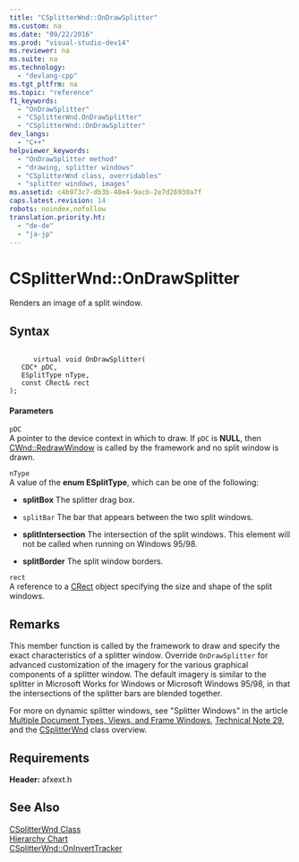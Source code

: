 ```yaml
---
title: "CSplitterWnd::OnDrawSplitter"
ms.custom: na
ms.date: "09/22/2016"
ms.prod: "visual-studio-dev14"
ms.reviewer: na
ms.suite: na
ms.technology: 
  - "devlang-cpp"
ms.tgt_pltfrm: na
ms.topic: "reference"
f1_keywords: 
  - "OnDrawSplitter"
  - "CSplitterWnd.OnDrawSplitter"
  - "CSplitterWnd::OnDrawSplitter"
dev_langs: 
  - "C++"
helpviewer_keywords: 
  - "OnDrawSplitter method"
  - "drawing, splitter windows"
  - "CSplitterWnd class, overridables"
  - "splitter windows, images"
ms.assetid: c4b973c7-db3b-48e4-9acb-2e7d26930a7f
caps.latest.revision: 14
robots: noindex,nofollow
translation.priority.ht: 
  - "de-de"
  - "ja-jp"
---
```

# CSplitterWnd::OnDrawSplitter
Renders an image of a split window.  
  
## Syntax  
  
```  
  
      virtual void OnDrawSplitter(  
   CDC* pDC,  
   ESplitType nType,  
   const CRect& rect   
);  
```  
  
#### Parameters  
 `pDC`  
 A pointer to the device context in which to draw. If `pDC` is **NULL**, then [CWnd::RedrawWindow](../vs140/cwnd--redrawwindow.md) is called by the framework and no split window is drawn.  
  
 `nType`  
 A value of the **enum ESplitType**, which can be one of the following:  
  
-   **splitBox** The splitter drag box.  
  
-   `splitBar` The bar that appears between the two split windows.  
  
-   **splitIntersection** The intersection of the split windows. This element will not be called when running on Windows 95/98.  
  
-   **splitBorder** The split window borders.  
  
 `rect`  
 A reference to a [CRect](../vs140/crect-class.md) object specifying the size and shape of the split windows.  
  
## Remarks  
 This member function is called by the framework to draw and specify the exact characteristics of a splitter window. Override `OnDrawSplitter` for advanced customization of the imagery for the various graphical components of a splitter window. The default imagery is similar to the splitter in Microsoft Works for Windows or Microsoft Windows 95/98, in that the intersections of the splitter bars are blended together.  
  
 For more on dynamic splitter windows, see "Splitter Windows" in the article [Multiple Document Types, Views, and Frame Windows](../vs140/multiple-document-types--views--and-frame-windows.md), [Technical Note 29](../vs140/tn029--splitter-windows.md), and the [CSplitterWnd](../vs140/csplitterwnd-class.md) class overview.  
  
## Requirements  
 **Header:** afxext.h  
  
## See Also  
 [CSplitterWnd Class](../vs140/csplitterwnd-class.md)   
 [Hierarchy Chart](../vs140/hierarchy-chart.md)   
 [CSplitterWnd::OnInvertTracker](../vs140/csplitterwnd--oninverttracker.md)